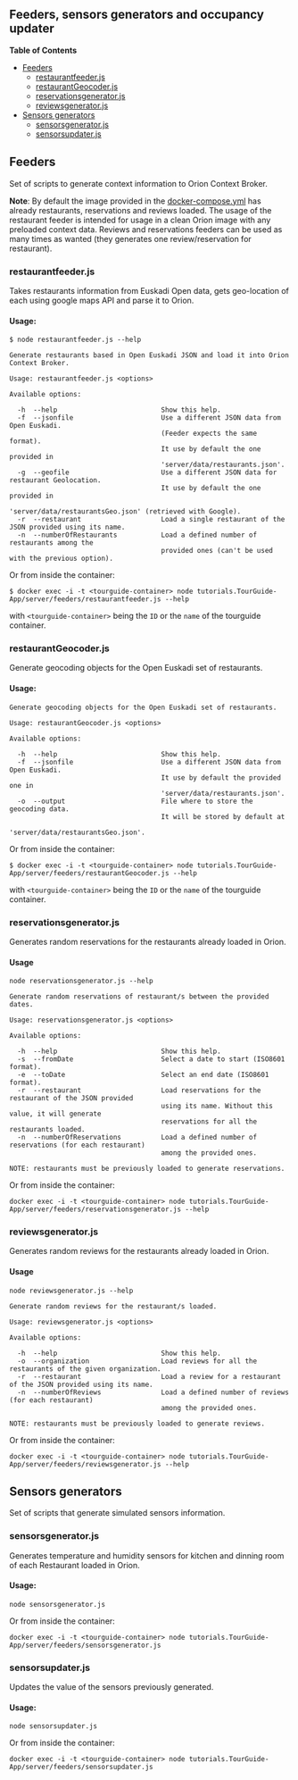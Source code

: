 ## Feeders, sensors generators and occupancy updater

**Table of Contents**

- [Feeders](#feeders)
	- [restaurantfeeder.js](#restaurantfeeder.js)
	- [restaurantGeocoder.js](#restaurantGeocoder.js)
	- [reservationsgenerator.js](#reservationsgenerator.js)
	- [reviewsgenerator.js](#reviewsgenerator.js)
- [Sensors generators](#sensors-generators)
	- [sensorsgenerator.js](#sensorsgenerator.js)
	- [sensorsupdater.js](#sensorsupdater.js)

## Feeders

Set of scripts to generate context information to Orion Context Broker.

**Note**: By default the image provided in the [docker-compose.yml](https://raw.githubusercontent.com/Fiware/tutorials.TourGuide-App/develop/docker-compose.yml) has already restaurants, reservations and reviews loaded. The usage of the restaurant feeder is intended for usage in a clean Orion image with any preloaded context data. Reviews and reservations feeders can be used as many times as wanted (they generates one review/reservation for restaurant).

### restaurantfeeder.js

Takes restaurants information from Euskadi Open data, gets geo-location of each using google maps API and parse it to Orion.

#### Usage:

```
$ node restaurantfeeder.js --help

Generate restaurants based in Open Euskadi JSON and load it into Orion Context Broker.

Usage: restaurantfeeder.js <options>

Available options:

  -h  --help                          Show this help.
  -f  --jsonfile                      Use a different JSON data from Open Euskadi.
                                      (Feeder expects the same format).
                                      It use by default the one provided in
                                      'server/data/restaurants.json'.
  -g  --geofile                       Use a different JSON data for restaurant Geolocation.
                                      It use by default the one provided in
                                      'server/data/restaurantsGeo.json' (retrieved with Google).
  -r  --restaurant                    Load a single restaurant of the JSON provided using its name.
  -n  --numberOfRestaurants           Load a defined number of restaurants among the
                                      provided ones (can't be used with the previous option).

```

Or from inside the container:

```
$ docker exec -i -t <tourguide-container> node tutorials.TourGuide-App/server/feeders/restaurantfeeder.js --help
```

with `<tourguide-container>` being the `ID` or the `name` of the tourguide container.

### restaurantGeocoder.js

Generate geocoding objects for the Open Euskadi set of restaurants.

#### Usage:
```
Generate geocoding objects for the Open Euskadi set of restaurants.

Usage: restaurantGeocoder.js <options>

Available options:

  -h  --help                          Show this help.
  -f  --jsonfile                      Use a different JSON data from Open Euskadi.
                                      It use by default the provided one in
                                      'server/data/restaurants.json'.
  -o  --output                        File where to store the geocoding data.
                                      It will be stored by default at
                                      'server/data/restaurantsGeo.json'.

```

Or from inside the container:

```
$ docker exec -i -t <tourguide-container> node tutorials.TourGuide-App/server/feeders/restaurantGeocoder.js --help
```

with `<tourguide-container>` being the `ID` or the `name` of the tourguide container.

### reservationsgenerator.js

Generates random reservations for the restaurants already loaded in Orion.

#### Usage

```
node reservationsgenerator.js --help

Generate random reservations of restaurant/s between the provided dates.

Usage: reservationsgenerator.js <options>

Available options:

  -h  --help                          Show this help.
  -s  --fromDate                      Select a date to start (ISO8601 format).
  -e  --toDate                        Select an end date (ISO8601 format).
  -r  --restaurant                    Load reservations for the restaurant of the JSON provided
                                      using its name. Without this value, it will generate
                                      reservations for all the restaurants loaded.
  -n  --numberOfReservations          Load a defined number of reservations (for each restaurant)
                                      among the provided ones.

NOTE: restaurants must be previously loaded to generate reservations. 

```

Or from inside the container:

```
docker exec -i -t <tourguide-container> node tutorials.TourGuide-App/server/feeders/reservationsgenerator.js --help
```

### reviewsgenerator.js

Generates random reviews for the restaurants already loaded in Orion.

#### Usage

```
node reviewsgenerator.js --help

Generate random reviews for the restaurant/s loaded.

Usage: reviewsgenerator.js <options>

Available options:

  -h  --help                          Show this help.
  -o  --organization                  Load reviews for all the restaurants of the given organization.
  -r  --restaurant                    Load a review for a restaurant of the JSON provided using its name.
  -n  --numberOfReviews               Load a defined number of reviews (for each restaurant)
                                      among the provided ones.

NOTE: restaurants must be previously loaded to generate reviews.

```

Or from inside the container:

```
docker exec -i -t <tourguide-container> node tutorials.TourGuide-App/server/feeders/reviewsgenerator.js --help
```

## Sensors generators

Set of scripts that generate simulated sensors information.

### sensorsgenerator.js

Generates temperature and humidity sensors for kitchen and dinning room of each Restaurant loaded in Orion.

#### Usage:

```
node sensorsgenerator.js
```

Or from inside the container:

```
docker exec -i -t <tourguide-container> node tutorials.TourGuide-App/server/feeders/sensorsgenerator.js
```

### sensorsupdater.js

Updates the value of the sensors previously generated.

#### Usage:

```
node sensorsupdater.js
```

Or from inside the container:

```
docker exec -i -t <tourguide-container> node tutorials.TourGuide-App/server/feeders/sensorsupdater.js
```
